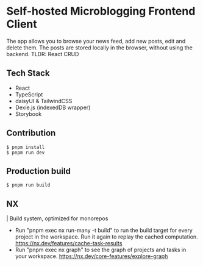# Self-hosted Microblogging Frontend Client

The app allows you to browse your news feed, add new posts, edit and delete them. The posts are stored locally in the browser, without using the backend. TLDR: React CRUD

## Tech Stack

- React
- TypeScript
- daisyUI & TailwindCSS
- Dexie.js (indexedDB wrapper)
- Storybook

## Contribution

    $ pnpm install
    $ pnpm run dev

## Production build

    $ pnpm run build

## NX

| Build system, optimized for monorepos

- Run "pnpm exec nx run-many -t build" to run the build target for every project in the workspace. Run it again to replay the cached computation. https://nx.dev/features/cache-task-results
- Run "pnpm exec nx graph" to see the graph of projects and tasks in your workspace. https://nx.dev/core-features/explore-graph
